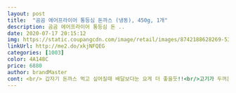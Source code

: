 ```yaml
---
layout: post 
title:  "곰곰 에어프라이어 통등심 돈까스 (냉동), 450g, 1개" 
description: 곰곰 에어프라이어 통등심 돈 ..
date: 2020-07-17 20:15:12 
img: https://static.coupangcdn.com/image/retail/images/8742188628269-53781519-64ac-4c39-af7c-c81de1f38f65.jpg 
linkUrl: http://me2.do/xkjNFQEG 
categories: [1003] 
color: 4A148C 
price: 6880 
author: brandMaster 
cont: <br/> 갑자기 돈까스 먹고 싶어질때 배달보다눈 요게 더 좋을듯!!<br/>고기가 두꺼운 돈까스를 좋아하는 분은 어떨지는 모르겠지만 제 생각에 이 돈까스의 장점은 겉 튀김입니다.<br/> 한껏 크리스피한 식감이 너무 좋아서 마트에서 사먹어본 저렴이 돈까스에 비해서 훨씬 만족스러운 경험을 할 수 있습니다.<br/> 너무 두껍지 않아서 속까지 익히는데도 크게 문제가 없습니다.<br/> 튀겨봤을때 키친타올로 살짝 닦기만 해도 괜찮을 정도로 돈까스가 기름을 머금거나 하는 경우가 없어, 돈까스김밥이나 샌드위치같은 요리를 할 때에도 잘 어울리겠네요.<br/> 맛있게 먹었습니더.<br/><br/>곰곰 제품 다시봤네?<br/>곰곰에선 튀김옷 달인을 스카웃 하셨나보다.<br/>.<br/><br/>놀랐어요.<br/><br/>돈까스 에어프라이어에 구우니까 완전 편하네여<br/>딱 1인분 맞아요.<br/><br/>딱 맞게 익혀졌고요.<br/><br/>맛있어요 속살도 통통하니 두툼하고요.<br/><br/>애프에 구웠는데도 바삭하고 진짜 맛있어요<br/>이전에 맛있게 먹었던 프로ㅈ 돈까스랑 박빙이에요!<br/>저는 에어프라이어에 15분 돌려서 먹었거든요.<br/><br/>크기 딱 적당합니다.<br/> 하나에 3개가 들어가있는데 적게 드시는 분은 1개로, 많이 드시는 분은 2개가 적당하니 위장 용량이 크시다면 2세트 사는게 제일 현명합니다.<br/> 에어프라이어는 없었지만, 잘 달구어진 기름에 살짝 뎁히기만 해도 충분히 맛있습니다.<br/> 포장을 뜯어봤을 때 이미 때깔좋게 잘 튀겨져있고 다시 뎁혀서 튀김옷을 더 바삭하게 익히는 셈이겠네요.<br/><br/>튀김 옷이 바삭바삭하고 맛있어요.<br/><br/>튀김옷이 어리적 먹던 핫도그 투김옷이랑 똑같사서<br/> 
---
```

 